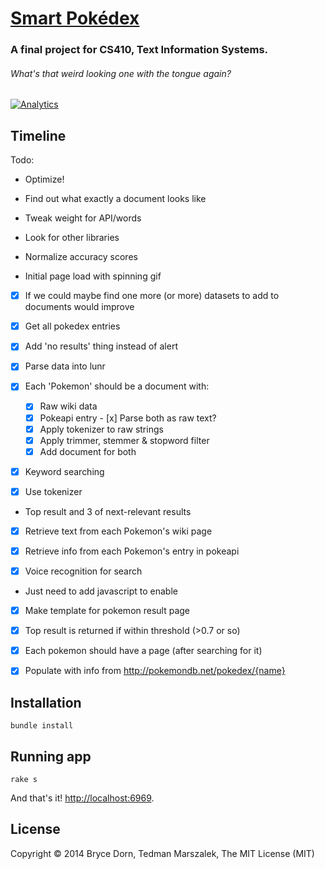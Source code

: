 # [Smart Pokédex](https://wiki.engr.illinois.edu/display/timan/Smart+Pokedex)
### A final project for CS410, Text Information Systems.
###### _What's that weird looking one with the tongue again?_

[![Analytics](https://ga-beacon.appspot.com/UA-40008117-10/smart-pokedex/home)](https://github.com/igrigorik/ga-beacon)

## Timeline

Todo:
  - Optimize!

  - Find out what exactly a document looks like 
   - Tweak weight for API/words
   - Look for other libraries

  - Normalize accuracy scores

  - Initial page load with spinning gif

  - [x] If we could maybe find one more (or more) datasets to add to documents would improve
   - [x] Get all pokedex entries

  - [x] Add 'no results' thing instead of alert
  
  - [x] Parse data into lunr
   - [x] Each 'Pokemon' should be a document with:
     - [x] Raw wiki data
     - [x] Pokeapi entry
    - [x] Parse both as raw text?
     - [x] Apply tokenizer to raw strings
     - [x] Apply trimmer, stemmer & stopword filter
     - [x] Add document for both

  - [x] Keyword searching
   - [x] Use tokenizer
  - Top result and 3 of next-relevant results
  - [x] Retrieve text from each Pokemon's wiki page
  - [x] Retrieve info from each Pokemon's entry in pokeapi

 - [x] Voice recognition for search
  - Just need to add javascript to enable
 
 - [x] Make template for pokemon result page
  - [x] Top result is returned if within threshold (>0.7 or so)

 - [x] Each pokemon should have a page (after searching for it)
  - [x] Populate with info from http://pokemondb.net/pokedex/{name}

## Installation

    bundle install

## Running app

    rake s

And that's it! [http://localhost:6969](http://localhost:6969).

## License

Copyright &copy; 2014 Bryce Dorn, Tedman Marszalek, The MIT License (MIT)
